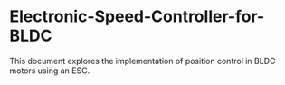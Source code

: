 # Electronic-Speed-Controller-for-BLDC
This document explores the implementation of position control in BLDC motors using an ESC. 
